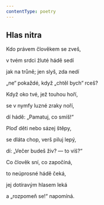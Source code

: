 ```yaml
---
contentType: poetry
---
```


<section>

## Hlas nitra

Kdo právem člověkem se zveš,

v tvém srdci žluté hádě sedí

jak na trůně; jen slyš, zda nedí

„ne“ pokaždé, když „chtěl bych“ rceš?

</section>

<section>

Když oko tvé, jež touhou hoří,

se v nymfy luzné zraky noří,

dí hádě: „Pamatuj, co smíš!“

</section>

<section>

Ploď děti nebo sázej štěpy,

se dláta chop, verš piluj lepý,

dí: „Večer budeš živ? — to víš?“

</section>

<section>

Co člověk sní, co započíná,

to neúprosné hádě čeká,

jej dotíravým hlasem leká

a „rozpomeň se!“ napomíná.

</section>
